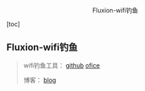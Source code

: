 <center>Fluxion-wifi钓鱼</center>





[toc]

## Fluxion-wifi钓鱼





> wifi钓鱼工具： [github](https://github.com/FluxionNetwork/fluxion) [ofice](https://fluxionnetwork.github.io/fluxion/)
>
> 博客： [blog](https://www.cnblogs.com/cmt110/p/15125418.html)

